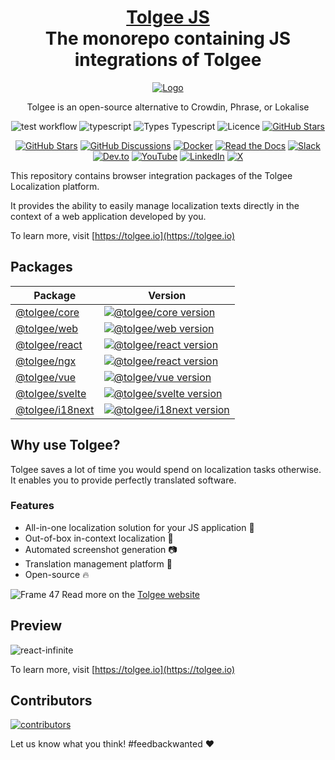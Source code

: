 <!-- This file was generated using pnpm generate-readmes script 
        
        Don't edit this file. Edit the README.md.njk. Macros can be found in readmeMacros/macros.njk
        
        -->


<h1 align="center" style="border-bottom: none">
    <b>
        <a href="https://tolgee.io">Tolgee JS</a><br>
    </b>
    The monorepo containing JS integrations of Tolgee
    <br>
</h1>

<div align="center">

[![Logo](https://user-images.githubusercontent.com/18496315/188628892-33fcc282-26f1-4035-8105-95952bd93de9.svg)](https://tolgee.io)

Tolgee is an open-source alternative to Crowdin, Phrase, or Lokalise

![test workflow](https://github.com/tolgee/tolgee-js/actions/workflows/test.yml/badge.svg) 
![typescript](https://img.shields.io/github/languages/top/tolgee/tolgee-js)
![Types Typescript](https://img.shields.io/badge/Types-Typescript-blue)
![Licence](https://img.shields.io/github/license/tolgee/tolgee-js)
[![GitHub Stars](https://img.shields.io/github/stars/tolgee/tolgee-js?style=social&label=Tolgee%20JS)](https://github.com/tolgee/tolgee-js)

[![GitHub Stars](https://img.shields.io/github/stars/tolgee/tolgee-platform?style=social&label=Tolgee%20Platform)](https://github.com/tolgee/tolgee-platform)
[![GitHub Discussions](https://img.shields.io/github/discussions/tolgee/tolgee-platform)](https://github.com/tolgee/tolgee-platform/discussions)
[![Docker](https://img.shields.io/badge/Docker-2496ED?logo=docker&logoColor=fff)](https://hub.docker.com/repository/docker/tolgee/tolgee)
[![Read the Docs](https://img.shields.io/badge/Read%20the%20Docs-8CA1AF?logo=readthedocs&logoColor=fff)](https://docs.tolgee.io/)
[![Slack](https://img.shields.io/badge/Slack-4A154B?logo=slack&logoColor=fff)](https://join.slack.com/t/tolgeecommunity/shared_invite/zt-2zp55d175-_agXTfKKVbf1BYXlKlmwbA)
[![Dev.to](https://img.shields.io/badge/Dev.to-tolgee_i18n?logo=devdotto&logoColor=white)](https://dev.to/tolgee_i18n)
[![YouTube](https://img.shields.io/badge/YouTube-%23FF0000.svg?logo=YouTube&logoColor=white)](https://www.youtube.com/@tolgee)
[![LinkedIn](https://custom-icon-badges.demolab.com/badge/LinkedIn-0A66C2?logo=linkedin-white&logoColor=fff)](https://www.linkedin.com/company/tolgee/)
[![X](https://img.shields.io/badge/X-%23000000.svg?logo=X&logoColor=white)](https://x.com/Tolgee_i18n)

</div>



This repository contains browser integration packages of the Tolgee Localization platform.

It provides the ability to easily manage localization texts directly in the context of a web application developed by you.

To learn more, visit [https://tolgee.io](https://tolgee.io)

## Packages

| Package                                                                                               | Version                                                                                                                             |
|-------------------------------------------------------------------------------------------------------|-------------------------------------------------------------------------------------------------------------------------------------|
| [@tolgee/core](https://github.com/tolgee/tolgee-js/tree/main/packages/core)                           | [![@tolgee/core version](https://img.shields.io/npm/v/@tolgee/core?label=npm)](https://www.npmjs.com/package/@tolgee/core)          |
| [@tolgee/web](https://github.com/tolgee/tolgee-js/tree/main/packages/web)                             | [![@tolgee/web version](https://img.shields.io/npm/v/@tolgee/web?label=npm)](https://www.npmjs.com/package/@tolgee/web)             |
| [@tolgee/react](https://github.com/tolgee/tolgee-js/tree/main/packages/react)                         | [![@tolgee/react version](https://img.shields.io/npm/v/@tolgee/react?label=npm)](https://www.npmjs.com/package/@tolgee/react)       |
| [@tolgee/ngx](https://github.com/tolgee/tolgee-js/tree/main/packages/ngx/projects/ngx-tolgee)         | [![@tolgee/react version](https://img.shields.io/npm/v/@tolgee/ngx?label=npm)](https://www.npmjs.com/package/@tolgee/ngx)           |
| [@tolgee/vue](https://github.com/tolgee/tolgee-js/tree/main/packages/vue)                             | [![@tolgee/vue version](https://img.shields.io/npm/v/@tolgee/vue?label=npm)](https://www.npmjs.com/package/@tolgee/vue)             |
| [@tolgee/svelte](https://github.com/tolgee/tolgee-js/tree/main/packages/svelte)                       | [![@tolgee/svelte version](https://img.shields.io/npm/v/@tolgee/svelte?label=npm)](https://www.npmjs.com/package/@tolgee/svelte)    |
| [@tolgee/i18next](https://github.com/tolgee/tolgee-js/tree/main/packages/i18next)                     | [![@tolgee/i18next version](https://img.shields.io/npm/v/@tolgee/i18next?label=npm)](https://www.npmjs.com/package/@tolgee/i18next) |


## Why use Tolgee?
Tolgee saves a lot of time you would spend on localization tasks otherwise. It enables you to provide perfectly translated software.

### Features

- All-in-one localization solution for your JS application 🙌
- Out-of-box in-context localization 🎉
- Automated screenshot generation 📷
- Translation management platform 🎈
- Open-source 🔥

![Frame 47](https://user-images.githubusercontent.com/18496315/188637819-ac4eb02d-7859-4ca8-9807-27818a52782d.png)
Read more on the [Tolgee website](https://tolgee.io)


## Preview
![react-infinite](https://user-images.githubusercontent.com/18496315/137308502-844f5ccf-1895-414d-bf40-6707cb691853.gif)

To learn more, visit [https://tolgee.io](https://tolgee.io)


## Contributors

<a href="https://github.com/tolgee/tolgee-platform/graphs/contributors">
  <img alt="contributors" src="https://contrib.rocks/image?repo=tolgee/tolgee-js"/>
</a>


<br>

Let us know what you think! #feedbackwanted ❤️
